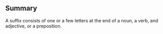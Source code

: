 ## Summary
A suffix consists of one or a few letters at the end of a noun, a verb, and adjective, or a preposition.